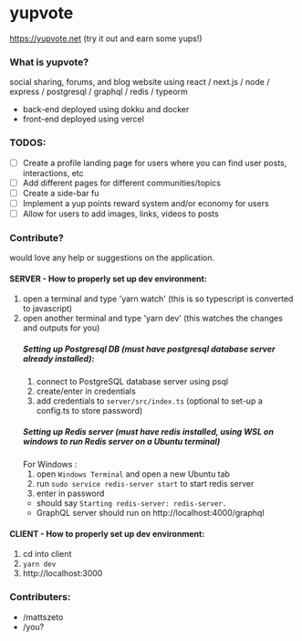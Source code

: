 # yupvote
https://yupvote.net (try it out and earn some yups!)

### What is yupvote?
social sharing, forums, and blog website using react / next.js / node / express / postgresql / graphql / redis / typeorm
- back-end deployed using dokku and docker
- front-end deployed using vercel

### TODOS:
- [ ] Create a profile landing page for users where you can find user posts, interactions, etc
- [ ] Add different pages for different communities/topics
- [ ] Create a side-bar fu
- [ ] Implement a yup points reward system and/or economy for users
- [ ] Allow for users to add images, links, videos to posts

### Contribute?
would love any help or suggestions on the application.
#### SERVER - How to properly set up dev environment:
1. open a terminal and type 'yarn watch'
   (this is so typescript is converted to javascript)
2. open another terminal and type 'yarn dev'
   (this watches the changes and outputs for you)
   ##### Setting up Postgresql DB (must have postgresql database server already installed):
   1. connect to PostgreSQL database server using psql
   2. create/enter in credentials
   3. add credentials to `server/src/index.ts` (optional to set-up a config.ts to store password)
   ##### Setting up Redis server (must have redis installed, using WSL on windows to run Redis server on a Ubuntu terminal)
   For Windows :
   1. open `Windows Terminal` and open a new Ubuntu tab
   2. run `sudo service redis-server start` to start redis server
   3. enter in password
   - should say `Starting redis-server: redis-server.`
   - GraphQL server should run on http://localhost:4000/graphql
#### CLIENT - How to properly set up dev environment:
1. cd into client
2. `yarn dev`
3. http://localhost:3000

### Contributers:
- /mattszeto
- /you?
